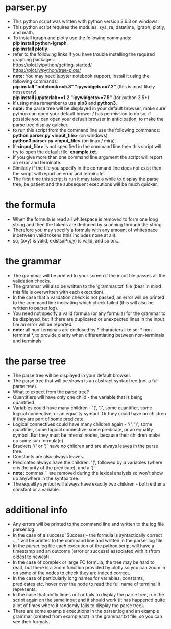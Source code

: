 # parser.py
- This python script was written with python version 3.6.3 on windows.
- This python script requires the modules, sys, re, datetime, igraph, plotly, and math.
- To install igraph and plotly use the following commands:  
**pip install python-igraph**,  
**pip install plotly**.  
- refer to the following links if you have trouble installing the required graphing packages:  
https://plot.ly/python/getting-started/  
https://plot.ly/python/tree-plots/
- **note:** You may need jupyter notebook support, install it using the following commands:  
**pip install "notebook>=5.3" "ipywidgets>=7.2"** (this is most likely nessecary)  
**pip install jupyterlab==1.2 "ipywidgets>=7.5"** (for python 3.5+)
- If using mira remember to use **pip3** and **python3**.
- **note:** the parse tree will be displayed in your default browser, make sure python can open your default brower / has permission to do so, if possible you can open your defualt browser in anticipation, to make the parse tree display quicker.  
- to run this script from the command line use the following commands:  
**python parser.py <input_file>** (on windows),  
**python3 parser.py <input_file>** (on linux / mira).  
- If **<input_file>** is not specified in the command line then this script will try to open the default file: **example.txt**.
- If you give more than one command line argument the script will report an error and terminate.
- Similarly if the file you specify in the command line does not exist then the script will report an error and terminate.
- The first time this script is run it may take a while to display the parse tree, be patient and the subsequent executions will be much quicker.

# the formula
- When the formula is read all whitespace is removed to form one long string and then the tokens are deduced by scanning through the string.
- Therefore you may specify a formula with any amount of whitespace inbetween valid tokens (this includes none at all):
- so, (x=y) is valid, existsxP(x,y) is valid, and so on...

# the grammar
- The grammar will be printed to your screen if the input file passes all the validation checks.
- The grammar will also be written to the 'grammar.txt' file (bear in mind this file is overwritten with each execution).
- In the case that a validation check is not passed, an error will be printed to the command line indicating which check failed (this will also be written to parser.log).
- You need not specify a valid formula (or any formula) for the grammar to be displayed, but if there are duplicated or unexpected lines in the input file an error will be reported.
- **note:** all non-terminals are enclosed by * characters like so: * non-terminal *, to provide clarity when differentiating between non-terminals and terminals.

# the parse tree
- The parse tree will be displayed in your default browser.
- The parse tree that will be shown is an abstract syntax tree (not a full parse tree).
- What to expect from the parse tree?
- Quantifiers will have only one child - the variable that is being quantified.
- Variables could have many children - '(', ')', some quantifier, some logical connective, or an equality symbol. Or they could have no children if they are part of some predicate.
- Logical connectives could have many children again - '(', ')', some quantifier, some logical connective, some predicate, or an equality symbol. But they must be internal nodes, because their children make up some sub formula(e).
- Brackets '(' or ')' have no children and are always leaves in the parse tree.
- Constants are also always leaves.
- Predicates always have the children: '(', followed by *a* variables (where *a* is the arity of the predicate), and a ')'.
- **note:** commas ',' are removed during the lexical analysis so won't show up anywhere in the syntax tree.
- The equality symbol will always have exactly two children - both either a constant or a variable.

# additional info
- Any errors will be printed to the command line and written to the log file parser.log.
- In the case of a success 'Success - the formula is syntactically correct ... ' will be printed to the command line and written in the parser.log file.
- In the parser.log file each execution of the python script will have a timestamp and an outcome (error or success) associated with it (from oldest to newest).
- In the case of complex or large FO formula, the tree may be hard to read, but there is a zoom function provided by plotly so you can zoom in on some of the nodes to check they are indeed correct.
- In the case of particularly long names for variables, constants, predicates etc. hover over the node to read the full name of terminal it represents.
- In the case that plotly times out or fails to display the parse tree, run the script again on the same input and it should work (it has happened quite a lot of times where it randomly fails to display the parse tree).
- There are some example executions in the parser.log and an example grammar (created from example.txt) in the grammar.txt file, so you can see their formats.